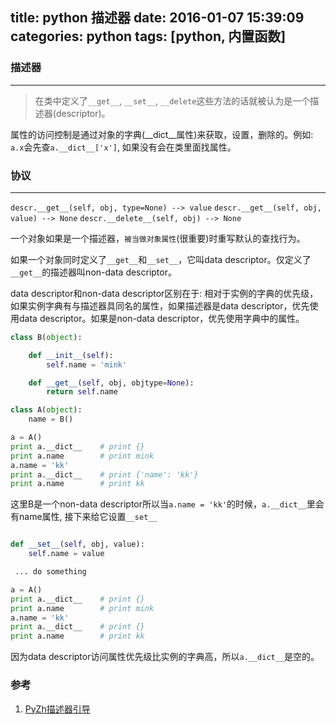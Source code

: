 title: python 描述器
date: 2016-01-07 15:39:09
categories: python
tags: [python, 内置函数]
---
### 描述器
---

> 在类中定义了`__get__`, `__set__`, `__delete`这些方法的话就被认为是一个描述器(descriptor)。

属性的访问控制是通过对象的字典(__dict__属性)来获取，设置，删除的。例如: `a.x`会先查`a.__dict__['x']`, 如果没有会在类里面找属性。

### 协议
---
`descr.__get__(self, obj, type=None) --> value`
`descr.__get__(self, obj, value) --> None`
`descr.__delete__(self, obj) --> None`

一个对象如果是一个描述器，`被当做对象属性`(很重要)时重写默认的查找行为。

如果一个对象同时定义了`__get__`和`__set__`，它叫data descriptor。仅定义了`__get__`的描述器叫non-data descriptor。

data descriptor和non-data descriptor区别在于: 相对于实例的字典的优先级，如果实例字典有与描述器具同名的属性，如果描述器是data descriptor，优先使用data descriptor。如果是non-data descriptor，优先使用字典中的属性。

<!--more-->

```python
class B(object):

    def __init__(self):
        self.name = 'mink'

    def __get__(self, obj, objtype=None):
        return self.name

class A(object):
    name = B()

a = A()
print a.__dict__    # print {}
print a.name        # print mink
a.name = 'kk'       
print a.__dict__    # print {'name': 'kk'}
print a.name        # print kk
```
这里B是一个non-data descriptor所以当`a.name = 'kk'`的时候，`a.__dict__`里会有name属性, 接下来给它设置`__set__`

```python

def __set__(self, obj, value):
    self.name = value

 ... do something

a = A()
print a.__dict__    # print {}
print a.name        # print mink
a.name = 'kk'       
print a.__dict__    # print {}
print a.name        # print kk
```
因为data descriptor访问属性优先级比实例的字典高，所以`a.__dict__`是空的。

### 参考
1. [PyZh描述器引导](http://pyzh.readthedocs.org/en/latest/Descriptor-HOW-TO-Guide.html)
